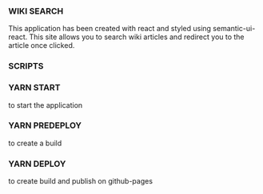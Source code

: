 ### WIKI SEARCH 
This application has been created with react and styled using semantic-ui-react. This site allows you to search wiki articles and redirect you to the article once clicked.

### SCRIPTS 

### YARN START
to start the application 

### YARN PREDEPLOY
to create a build 

### YARN DEPLOY
to create build and publish on github-pages
